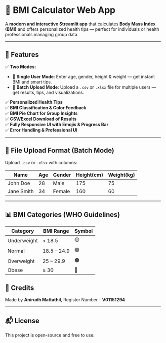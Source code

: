 # 💪 BMI Calculator Web App

A **modern and interactive Streamlit app** that calculates **Body Mass Index (BMI)** and offers personalized health tips — perfect for individuals or health professionals managing group data.

---

## 🧭 Features

✅ **Two Modes:**

- 👤 **Single User Mode**: Enter age, gender, height & weight — get instant BMI and smart tips.
- 📂 **Batch Upload Mode**: Upload a `.csv` or `.xlsx` file for multiple users — get results, tips, and visualizations.

✅ **Personalized Health Tips**  
✅ **BMI Classification & Color Feedback**  
✅ **BMI Pie Chart for Group Insights**  
✅ **CSV/Excel Download of Results**  
✅ **Fully Responsive UI with Emojis & Progress Bar**  
✅ **Error Handling & Professional UI**  

---

## 📂 File Upload Format (Batch Mode)

Upload `.csv` or `.xlsx` with columns:

| Name       | Age | Gender | Height(cm) | Weight(kg) |
| ---------- | --- | ------ | ---------- | ---------- |
| John Doe   | 28  | Male   | 175        | 75         |
| Jane Smith | 34  | Female | 160        | 60         |

---

## 📊 BMI Categories (WHO Guidelines)

| Category    | BMI Range   | Symbol |
| ----------- | ----------- | ------ |
| Underweight | < 18.5      | 🟡     |
| Normal      | 18.5 – 24.9 | 🟢     |
| Overweight  | 25 – 29.9   | 🟠     |
| Obese       | ≥ 30        | 🔴     |


## 🙌 Credits
Made by **Anirudh Mattathil**, Register Number - **V01151294**

---

## 📬 License
This project is open-source and free to use.
